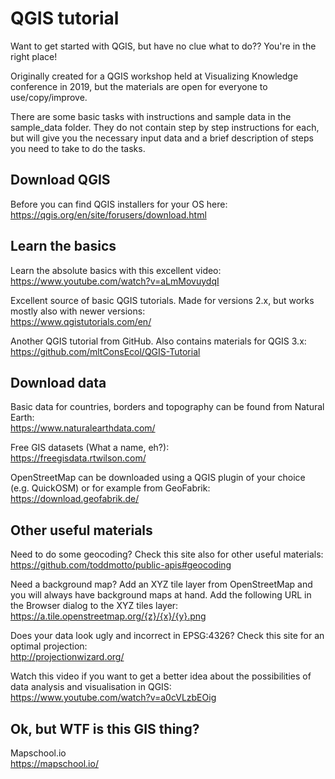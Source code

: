# QGIS tutorial
Want to get started with QGIS, but have no clue what to do?? You're in the right place! 

Originally created for a QGIS workshop held at Visualizing Knowledge conference in 2019, but the materials are open for everyone to use/copy/improve.  

There are some basic tasks with instructions and sample data in the sample_data folder. They do not contain step by step instructions for each, but will give you the necessary input data and a brief description of steps you need to take to do the tasks.

## Download QGIS
Before you can find QGIS installers for your OS here:  
https://qgis.org/en/site/forusers/download.html

## Learn the basics

Learn the absolute basics with this excellent video:  
https://www.youtube.com/watch?v=aLmMovuydqI

Excellent source of basic QGIS tutorials. Made for versions 2.x, but works mostly also with newer versions:  
https://www.qgistutorials.com/en/

Another QGIS tutorial from GitHub. Also contains materials for QGIS 3.x:  
https://github.com/mltConsEcol/QGIS-Tutorial

## Download data
Basic data for countries, borders and topography can be found from Natural Earth:  
https://www.naturalearthdata.com/

Free GIS datasets (What a name, eh?):  
https://freegisdata.rtwilson.com/

OpenStreetMap can be downloaded using a QGIS plugin of your choice (e.g. QuickOSM) or for example from GeoFabrik:  
https://download.geofabrik.de/


## Other useful materials  
Need to do some geocoding? Check this site also for other useful materials:  
https://github.com/toddmotto/public-apis#geocoding

Need a background map? Add an XYZ tile layer from OpenStreetMap and you will always have background maps at hand. Add the following URL in the Browser dialog to the XYZ tiles layer:  
https://a.tile.openstreetmap.org/{z}/{x}/{y}.png

Does your data look ugly and incorrect in EPSG:4326? Check this site for an optimal projection:  
http://projectionwizard.org/  

Watch this video if you want to get a better idea about the possibilities of data analysis and visualisation in QGIS:  
https://www.youtube.com/watch?v=a0cVLzbEOig


## Ok, but WTF is this GIS thing?
Mapschool.io  
https://mapschool.io/
